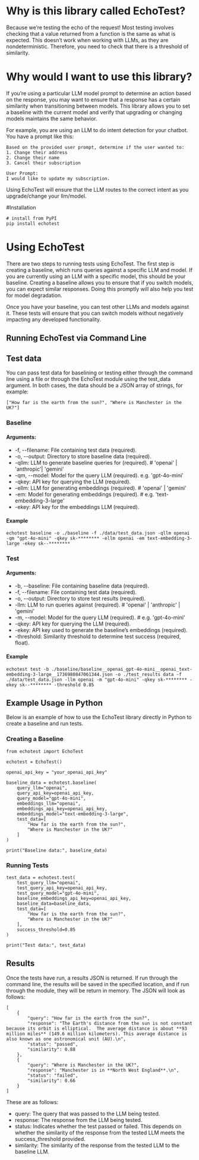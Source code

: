 # Why is this library called EchoTest?

Because we’re testing the echo of the request! Most testing involves checking that a value returned from a function is the same as what is expected. This doesn’t work when working with LLMs, as they are nondeterministic. Therefore, you need to check that there is a threshold of similarity.

# Why would I want to use this library?

If you’re using a particular LLM model prompt to determine an action based on the response, you may want to ensure that a response has a certain similarity when transitioning between models. This library allows you to set a baseline with the current model and verify that upgrading or changing models maintains the same behavior.

For example, you are using an LLM to do intent detection for your chatbot. You have a prompt like this:

```
Based on the provided user prompt, determine if the user wanted to:
1. Change their address
2. Change their name
3. Cancel their subscription

User Prompt:
I would like to update my subscription.
```

Using EchoTest will ensure that the LLM routes to the correct intent as you upgrade/change your llm/model.

#Installation

```
# install from PyPI
pip install echotest
```

# Using EchoTest

There are two steps to running tests using EchoTest. The first step is creating a baseline, which runs queries against a specific LLM and model. If you are currently using an LLM with a specific model, this should be your baseline. Creating a baseline allows you to ensure that if you switch models, you can expect similar responses. Doing this promptly will also help you test for model degradation.

Once you have your baseline, you can test other LLMs and models against it. These tests will ensure that you can switch models without negatively impacting any developed functionality.

## Running EchoTest via Command Line

## Test data

You can pass test data for baselining or testing either through the command line using a file or through the EchoTest module using the test_data argument. In both cases, the data should be a JSON array of strings, for example:

```
["How far is the earth from the sun?", "Where is Manchester in the UK?"]
```

### Baseline

#### Arguments:

- -f, --filename: File containing test data (required).
- -o, --output: Directory to store baseline data (required).
- -qllm: LLM to generate baseline queries for (required). # 'openai' | 'anthropic'| 'gemini'
- -qm, --model: Model for the query LLM (required). e.g. 'gpt-4o-mini'
- -qkey: API key for querying the LLM (required).
- -ellm: LLM for generating embeddings (required). # 'openai' | 'gemini'
- -em: Model for generating embeddings (required). # e.g. 'text-embedding-3-large'
- -ekey: API key for the embeddings LLM (required).

#### Example

```
echotest baseline -o ./baseline -f ./data/test_data.json -qllm openai -qm "gpt-4o-mini" -qkey sk-******** -ellm openai -em text-embedding-3-large -ekey sk--********
```

### Test

#### Arguments:

- -b, --baseline: File containing baseline data (required).
- -f, --filename: File containing test data (required).
- -o, --output: Directory to store test results (required).
- -llm: LLM to run queries against (required). # 'openai' | 'anthropic' | 'gemini'
- -m, --model: Model for the query LLM (required). # e.g. 'gpt-4o-mini'
- -qkey: API key for querying the LLM (required).
- -ekey: API key used to generate the baseline’s embeddings (required).
- -threshold: Similarity threshold to determine test success (required, float).

#### Example

```
echotest test -b ./baseline/baseline__openai_gpt-4o-mini__openai_text-embedding-3-large__1736980847061344.json -o ./test_results data -f ./data/test_data.json -llm openai -m "gpt-4o-mini" -qkey sk-******** -ekey sk--******** -threshold 0.85
```

## Example Usage in Python

Below is an example of how to use the EchoTest library directly in Python to create a baseline and run tests.

### Creating a Baseline

```
from echotest import EchoTest

echotest = EchoTest()

openai_api_key = "your_openai_api_key"

baseline_data = echotest.baseline(
    query_llm="openai",
    query_api_key=openai_api_key,
    query_model="gpt-4o-mini",
    embeddings_llm="openai",
    embeddings_api_key=openai_api_key,
    embeddings_model="text-embedding-3-large",
    test_data=[
        "How far is the earth from the sun?",
        "Where is Manchester in the UK?"
    ]
)

print("Baseline data:", baseline_data)
```

### Running Tests

```
test_data = echotest.test(
    test_query_llm="openai",
    test_query_api_key=openai_api_key,
    test_query_model="gpt-4o-mini",
    baseline_embeddings_api_key=openai_api_key,
    baseline_data=baseline_data,
    test_data=[
        "How far is the earth from the sun?",
        "Where is Manchester in the UK?"
    ],
    success_threshold=0.85
)

print("Test data:", test_data)
```

## Results

Once the tests have run, a results JSON is returned. If run through the command line, the results will be saved in the specified location, and if run through the module, they will be return in memory. The JSON will look as follows:

```
[
    {
        "query": "How far is the earth from the sun?",
        "response": "The Earth's distance from the sun is not constant because its orbit is elliptical.  The average distance is about **93 million miles** (149.6 million kilometers). This average distance is also known as one astronomical unit (AU).\n",
        "status": "passed",
        "similarity": 0.88
    },
    {
        "query": "Where is Manchester in the UK?",
        "response": "Manchester is in **North West England**.\n",
        "status": "failed",
        "similarity": 0.66
    }
]
```

These are as follows:

- query: The query that was passed to the LLM being tested.
- response: The response from the LLM being tested.
- status: Indicates whether the test passed or failed. This depends on whether the similarity of the response from the tested LLM meets the success_threshold provided.
- similarity: The similarity of the response from the tested LLM to the baseline LLM.
